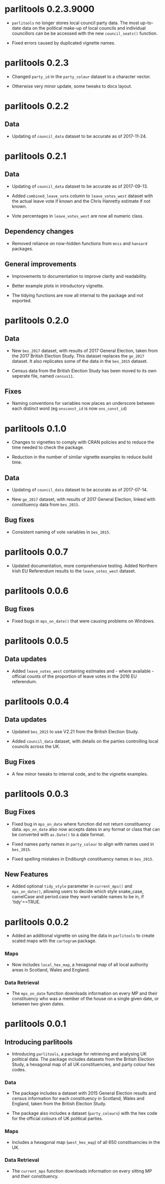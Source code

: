 

# parlitools 0.2.3.9000

* `parlitools` no longer stores local council party data. The most up-to-date
data on the political make-up of local councils and individual councillors
can be be accessed with the new `council_seats()` function.

* Fixed errors caused by duplicated vignette names.

# parlitools 0.2.3

* Changed `party_id` in the `party_colour` dataset to a character vector.

* Otherwise very minor update, some tweaks to docs layout.

# parlitools 0.2.2

## Data

* Updating of `council_data` dataset to be accurate as of 2017-11-24.

# parlitools 0.2.1

## Data

* Updating of `council_data` dataset to be accurate as of 2017-09-13.

* Added `combined_leave_vote` column to `leave_votes_west` dataset with the 
actual leave vote if known and the Chris Hanretty estimate if not known. 

* Vote percentages in `leave_votes_west` are now all numeric class.

## Dependency changes

* Removed reliance on now-hidden functions from `mnis` and `hansard` packages.

## General improvements

* Improvements to documentation to improve clarity and readability. 

* Better example plots in introductory vignette.

* The tidying functions are now all internal to the package and not exported.

# parlitools 0.2.0

## Data

* New `bes_2017` dataset, with results of 2017 General Election, taken from the 2017 
British Election Study. This dataset replaces the `ge_2017` dataset. It also 
replicates some of the data in the `bes_2015` dataset.

* Census data from the British Election Study has been moved to its own seperate file, 
named `census11`.

## Fixes

* Naming conventions for variables now places an underscore between each distinct 
word (eg `onsconst_id` is now `ons_const_id`)

# parlitools 0.1.0

* Changes to vignettes to comply with CRAN policies and to reduce the time needed 
to check the package.

* Reduction in the number of similar vignette examples to reduce build time.

## Data

* Updating of `council_data` dataset to be accurate as of 2017-07-14.

* New `ge_2017` dataset, with results of 2017 General Election, linked with 
constituency data from `bes_2015`.

## Bug fixes

* Consistent naming of vote variables in `bes_2015`.

# parlitools 0.0.7

* Updated documentation, more comprehensive testing. Added Northern Irish EU 
Referendum results to the `leave_votes_west` dataset.

# parlitools 0.0.6

## Bug fixes

* Fixed bugs in `mps_on_date()` that were causing problems on Windows.

# parlitools 0.0.5

## Data updates

* Added `leave_votes_west` containing estimates and - where available - official 
counts of the proportion of leave votes in the 2016 EU referendum.

# parlitools 0.0.4

## Data updates

* Updated `bes_2015` to use V2.21 from the British Election Study.

* Added `council_data` dataset, with details on the parties controlling local 
councils across the UK.

## Bug Fixes

* A few minor tweaks to internal code, and to the vignette examples.

# parlitools 0.0.3

## Bug Fixes

* Fixed bug in `mps_on_date` where function did not return constituency data. 
`mps_on_date` also now accepts dates in any format or class that can be 
converted with `as.Date()` to a date format.

* Fixed names party names in `party_colour` to align with names used in `bes_2015`.

* Fixed spelling mistakes in Endiburgh constituency names in `bes_2015`.

## New Features

* Added optional `tidy_style` parameter in `current_mps()` and `mps_on_date()`, 
allowing users to decide which style snake_case, camelCase and period.case 
they want variable names to be in, if 'tidy'==TRUE.

# parlitools 0.0.2

* Added an additional vignette on using the data in `parlitools` to create 
scaled maps with the `cartogram` package.

### Maps

* Now includes `local_hex_map`, a hexagonal map of all local authority 
areas in Scotland, Wales and England.

### Data Retrieval

* The `mps_on_date` function downloads information on every MP and their 
constituency who was a member of the house on a single given date, or 
between two given dates.

# parlitools 0.0.1

## Introducing parlitools

* Introducing `parlitools`, a package for retrieving and analysing UK political 
data. The package includes datasets from the British Election Study, a 
hexagonal map of all UK constituencies, and party colour hex codes.

### Data

* The package includes a dataset with 2015 General Election results and census 
information for each constituency in Scotland, Wales and England, taken from 
the British Election Study.

* The package also includes a dataset (`party_colours`) with the hex code for 
the official colours of UK political parties.

### Maps

* Includes a hexagonal map (`west_hex_map`) of all 650 constituencies in the UK.

### Data Retrieval

* The `current_mps` function downloads information on every sitting MP and 
their constituency.
